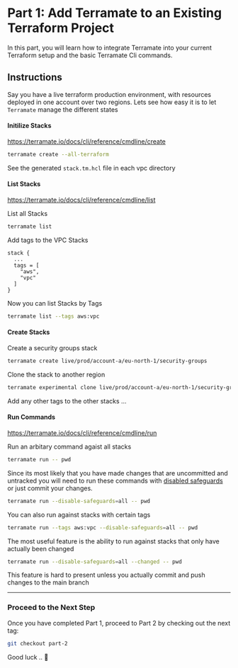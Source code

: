 # Part 1: Add Terramate to an Existing Terraform Project

In this part, you will learn how to integrate Terramate into your current Terraform setup and the basic Terramate Cli commands.

## Instructions

Say you have a live terraform production environment, with resources deployed in one account over two regions. Lets see how easy it is to let `Terramate` manage the different states

#### Initilize Stacks

<https://terramate.io/docs/cli/reference/cmdline/create>

```bash
terramate create --all-terraform
```

See the generated `stack.tm.hcl` file in each vpc directory

#### List Stacks

<https://terramate.io/docs/cli/reference/cmdline/list>

List all Stacks

```bash
terramate list
```

Add tags to the VPC Stacks

```hcl
stack {
  ...
  tags = [
    "aws",
    "vpc"
  ]
}
```

Now you can list Stacks by Tags

```bash
terramate list --tags aws:vpc
```

#### Create Stacks

Create a security groups stack

```bash
terramate create live/prod/account-a/eu-north-1/security-groups 
```

Clone the stack to another region

```bash
terramate experimental clone live/prod/account-a/eu-north-1/security-groups live/prod/account-a/eu-central-1/security-groups
```

Add any other tags to the other stacks ...

#### Run Commands

<https://terramate.io/docs/cli/reference/cmdline/run>

Run an arbitary command agaist all stacks

```bash
terramate run -- pwd 
```

Since its most likely that you have made changes that are uncommitted and untracked you will need to run these commands with [disabled safeguards](https://terramate.io/docs/cli/orchestration/safeguards) or just commit your changes.

```bash
terramate run --disable-safeguards=all -- pwd
```

You can also run against stacks with certain tags

```bash
terramate run --tags aws:vpc --disable-safeguards=all -- pwd
```

The most useful feature is the ability to run against stacks that only have actually been changed

```bash
terramate run --disable-safeguards=all --changed -- pwd
```

This feature is hard to present unless you actually commit and push changes to the main branch

---

### Proceed to the Next Step

Once you have completed Part 1, proceed to Part 2 by checking out the next tag:

```sh
git checkout part-2
```

Good luck .. 🚀
